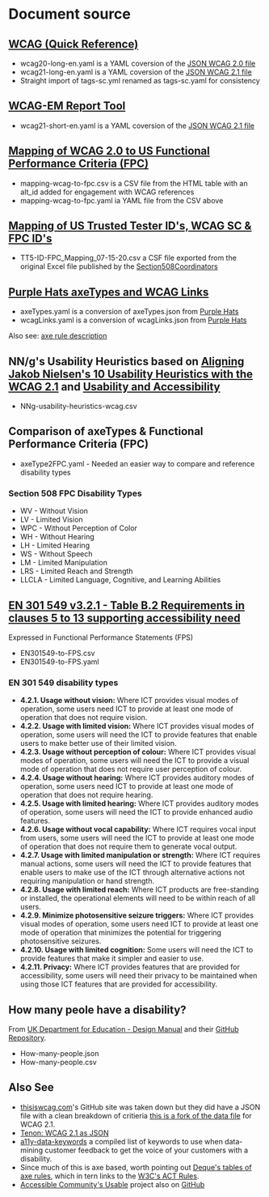 # Document source

## [WCAG (Quick Reference)](https://github.com/w3c/wai-wcag-quickref/tree/gh-pages/_data)

- wcag20-long-en.yaml is a YAML coversion of the [JSON WCAG 2.0 file](https://github.com/w3c/wai-wcag-quickref/blob/gh-pages/_data/wcag2.json)
- wcag21-long-en.yaml is a YAML coversion of the [JSON WCAG 2.1 file](https://github.com/w3c/wai-wcag-quickref/blob/gh-pages/_data/wcag21.json)
- Straight import of tags-sc.yml renamed as tags-sc.yaml for consistency

## [WCAG-EM Report Tool](https://github.com/w3c/WCAG-EM-Report-Tool)

- wcag21-short-en.yaml is a YAML coversion of the [JSON WCAG 2.1 file](https://github.com/w3c/wcag-em-report-tool/blob/master/app/wcag2spec/wcag2-en.json)

## [Mapping of WCAG 2.0 to US Functional Performance Criteria (FPC)](https://www.section508.gov/content/mapping-wcag-to-fpc)

- mapping-wcag-to-fpc.csv is a CSV file from the HTML table with an alt_id added for engagement with WCAG references
- mapping-wcag-to-fpc.yaml ia YAML file from the CSV above

## [Mapping of US Trusted Tester ID's, WCAG SC & FPC ID's](https://github.com/Section508Coordinators/ACRT/blob/master/Resources/TT5-ID-FPC_Mapping_07-15-20.xlsx)

- TT5-ID-FPC_Mapping_07-15-20.csv a CSF file exported from the original Excel file published by the [Section508Coordinators](https://github.com/Section508Coordinators)

## [Purple Hats axeTypes and WCAG Links](https://github.com/GovTechSG/purple-hats/tree/master/constants)

- axeTypes.yaml is a conversion of axeTypes.json from [Purple Hats](https://github.com/GovTechSG/purple-hats)
- wcagLinks.yaml is a conversion of wcagLinks.json from [Purple Hats](https://github.com/GovTechSG/purple-hats)

Also see: [axe rule description](https://github.com/dequelabs/axe-core/blob/develop/doc/rule-descriptions.md)

## NN/g's Usability Heuristics based on [Aligning Jakob Nielsen's 10 Usability Heuristics with the WCAG 2.1](https://rightbadcode.com/aligning-jakob-nielsens-10-usability-heuristics-with-the-wcag-21) and [Usability and Accessibility](https://blog.orium.com/usability-and-accessibility-213c3185314f)
- NNg-usability-heuristics-wcag.csv

## Comparison of axeTypes & Functional Performance Criteria (FPC)

- axeType2FPC.yaml - Needed an easier way to compare and reference disability types

### Section 508 FPC Disability Types

- WV - Without Vision
- LV - Limited Vision
- WPC - Without Perception of Color
- WH - Without Hearing
- LH - Limited Hearing
- WS - Without Speech
- LM - Limited Manipulation
- LRS - Limited Reach and Strength
- LLCLA - Limited Language, Cognitive, and Learning Abilities

## [EN 301 549 v3.2.1 - Table B.2 Requirements in clauses 5 to 13 supporting accessibility need](https://www.etsi.org/deliver/etsi_en/301500_301599/301549/03.02.01_60/en_301549v030201p.pdf)

Expressed in Functional Performance Statements (FPS)

- EN301549-to-FPS.csv
- EN301549-to-FPS.yaml

### EN 301 549 disability types

- **4.2.1. Usage without vision:** Where ICT provides visual modes of operation, some users need ICT to provide at least one mode of operation that does not require vision.
- **4.2.2. Usage with limited vision:** Where ICT provides visual modes of operation, some users will need the ICT to provide features that enable users to make better use of their limited vision.
- **4.2.3. Usage without perception of colour:** Where ICT provides visual modes of operation, some users will need the ICT to provide a visual mode of operation that does not require user perception of colour.
- **4.2.4. Usage without hearing:** Where ICT provides auditory modes of operation, some users need ICT to provide at least one mode of operation that does not require hearing.
- **4.2.5. Usage with limited hearing:** Where ICT provides auditory modes of operation, some users will need the ICT to provide enhanced audio features.
- **4.2.6. Usage without vocal capability:** Where ICT requires vocal input from users, some users will need the ICT to provide at least one mode of operation that does not require them to generate vocal output.
- **4.2.7. Usage with limited manipulation or strength:** Where ICT requires manual actions, some users will need the ICT to provide features that enable users to make use of the ICT through alternative actions not requiring manipulation or hand strength.
- **4.2.8. Usage with limited reach:** Where ICT products are free-standing or installed, the operational elements will need to be within reach of all users.
- **4.2.9. Minimize photosensitive seizure triggers:** Where ICT provides visual modes of operation, some users need ICT to provide at least one mode of operation that minimizes the potential for triggering photosensitive seizures.
- **4.2.10. Usage with limited cognition:** Some users will need the ICT to provide features that make it simpler and easier to use.
- **4.2.11. Privacy:** Where ICT provides features that are provided for accessibility, some users will need their privacy to be maintained when using those ICT features that are provided for accessibility.

## How many peole have a disability? 

From [UK Department for Education - Design Manual](https://design.education.gov.uk/learn/how-many-users) and their [GitHub Repository](https://github.com/DFE-Digital/design/blob/main/app/data/stats.json).
- How-many-people.json
- How-many-people.csv

## Also See
- [thisiswcag.com](https://thisiswcag.com)'s GitHub site was taken down but they did have a JSON file with a clean breakdown of critieria [this is a fork of the data file](https://github.com/rjabdurrahman/thisiswcag-beta/blob/main/data/json.js) for WCAG 2.1. 
- [Tenon: WCAG 2.1 as JSON](https://github.com/tenon-io/wcag-as-json)
- [a11y-data-keywords](https://github.com/7mary4/a11y-data-keywords) a compiled list of keywords to use when data-mining customer feedback to get the voice of your customers with a disability.
- Since much of this is axe based, worth pointing out [Deque's tables of axe rules](https://dequeuniversity.com/rules/axe/html), which in tern links to the [W3C's ACT Rules](https://act-rules.github.io/rules/).
- [Accessible Community's Usable](https://accessiblecommunity.github.io/useable/) project also on [GitHub](https://github.com/accessiblecommunity/useable)
